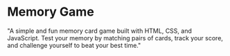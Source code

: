 # Memory Game
"A simple and fun memory card game built with HTML, CSS, and JavaScript. Test your memory by matching pairs of cards, track your score, and challenge yourself to beat your best time."
